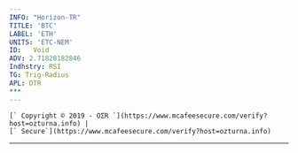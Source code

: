 ```yaml
---
INFO: "Horizon-TR"
TITLE: 'BTC'
LABEL: 'ETH'
UNITS: 'ETC-NEM'
ID:   Void
ADV: 2.71828182846
Indhstry: RSI
TG: Trig-Radius
APL: DTR
***
---
```


```
[` Copyright © 2019 - OΣR `](https://www.mcafeesecure.com/verify?host=ozturna.info) | 
[` Secure`](https://www.mcafeesecure.com/verify?host=ozturna.info)
```
***
<!-- Note: This website is for bug reports, not general questions.
Do not post issues about non-bitcoin versions of Electrum. -->
